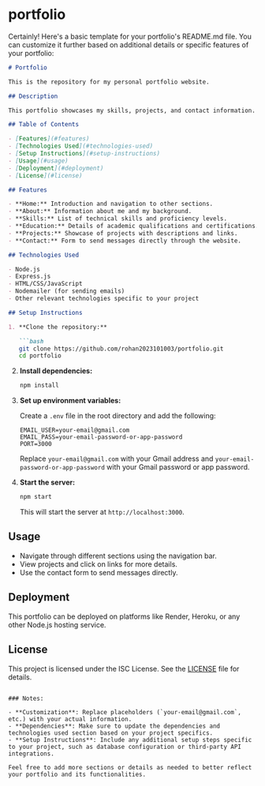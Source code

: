 # portfolio
Certainly! Here's a basic template for your portfolio's README.md file. You can customize it further based on additional details or specific features of your portfolio:

```markdown
# Portfolio

This is the repository for my personal portfolio website.

## Description

This portfolio showcases my skills, projects, and contact information. It is built using Node.js, Express.js, and includes features like sending emails through Nodemailer.

## Table of Contents

- [Features](#features)
- [Technologies Used](#technologies-used)
- [Setup Instructions](#setup-instructions)
- [Usage](#usage)
- [Deployment](#deployment)
- [License](#license)

## Features

- **Home:** Introduction and navigation to other sections.
- **About:** Information about me and my background.
- **Skills:** List of technical skills and proficiency levels.
- **Education:** Details of academic qualifications and certifications.
- **Projects:** Showcase of projects with descriptions and links.
- **Contact:** Form to send messages directly through the website.

## Technologies Used

- Node.js
- Express.js
- HTML/CSS/JavaScript
- Nodemailer (for sending emails)
- Other relevant technologies specific to your project

## Setup Instructions

1. **Clone the repository:**

   ```bash
   git clone https://github.com/rohan2023101003/portfolio.git
   cd portfolio
   ```

2. **Install dependencies:**

   ```bash
   npm install
   ```

3. **Set up environment variables:**

   Create a `.env` file in the root directory and add the following:

   ```
   EMAIL_USER=your-email@gmail.com
   EMAIL_PASS=your-email-password-or-app-password
   PORT=3000
   ```

   Replace `your-email@gmail.com` with your Gmail address and `your-email-password-or-app-password` with your Gmail password or app password.

4. **Start the server:**

   ```bash
   npm start
   ```

   This will start the server at `http://localhost:3000`.

## Usage

- Navigate through different sections using the navigation bar.
- View projects and click on links for more details.
- Use the contact form to send messages directly.

## Deployment

This portfolio can be deployed on platforms like Render, Heroku, or any other Node.js hosting service.

## License

This project is licensed under the ISC License. See the [LICENSE](LICENSE) file for details.
```

### Notes:

- **Customization**: Replace placeholders (`your-email@gmail.com`, etc.) with your actual information.
- **Dependencies**: Make sure to update the dependencies and technologies used section based on your project specifics.
- **Setup Instructions**: Include any additional setup steps specific to your project, such as database configuration or third-party API integrations.

Feel free to add more sections or details as needed to better reflect your portfolio and its functionalities.
